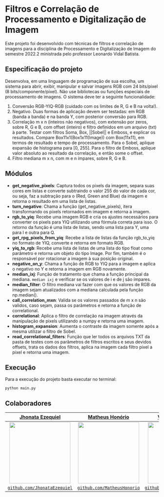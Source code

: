 # Filtros e Correlação de Processamento e Digitalização de Imagem

Este projeto foi desenvolvido com técnicas de filtros e correlação de imagens para a disciplina de Processamento e Digitalização de Imagem do semestre 2022.2 ministrada pelo professor Leonardo Vidal Batista.

## Especificação do projeto

Desenvolva, em uma linguagem de programação de sua escolha, um sistema para abrir,
exibir, manipular e salvar imagens RGB com 24 bits/pixel (8 bits/componente/pixel). Não
use bibliotecas ou funções especiais de processamento de imagens. O sistema deve ter a
seguinte funcionalidade:

1. Conversão RGB-YIQ-RGB (cuidado com os limites de R, G e B na volta!).
2. Negativo. Duas formas de aplicação devem ser testadas: em RGB (banda a banda) e
   na banda Y, com posterior conversão para RGB.
3. Correlação m x n (inteiros não negativos), com extensão por zeros, sobre R, G e B,
   com offset (inteiro) e filtro definidos em um arquivo (txt) à parte. Testar com filtros
   Soma, Box, ||Sobel|| e Emboss, e explicar os resultados. Compare
   Box11x1(Box1x11(Image)) com Box(11x11), em termos de resultado e tempo de
   processamento. Para o Sobel, aplique expansão de histograma para [0, 255]. Para o
   filtro de Emboss, aplique valor absoluto ao resultado da correlação, e então some o
   offset.
4. Filtro mediana m x n, com m e n ímpares, sobre R, G e B.

## Módulos

- **get_negative_pixels**: Captura todos os pixels da imagem, separa suas cores em listas e converte subtraindo o valor 255 do valor de cada cor, ou seja, faz a subtração para o (Red, Green and Blue) da imagem e retorna o resultado em uma lista de listas.
- **turn_negative**: Chama a função (get_negative_pixels), itera transformando os pixels retornados em imagem e retorna a imagem.
- **rgb_to_yiq**: Recebe uma imagem RGB e cria os ajustes necessários para converter os pixels para YIQ utilizando uma fórmula correta para isso. O retorno da função é uma lista de listas, sendo uma lista para Y, uma para I e outra para Q. 
- **get_rpg_pixels_from_yiq**: Recebe a lista de listas da função rgb_to_yiq no formato de YIQ, converte e retorna em formato RGB.
- **yiq_to_rgb**: Recebe uma lista de listas de uma lista do tipo float como parâmetro e retorna um objeto do tipo Image. Por fim, também é o responsável por rotacionar a imagem à sua posição original. 
- **negative_on_y**: Chama a função de RGB to YIQ para a imagem e aplica o negativo no Y e retorna a imagem em RGB novamente.
- **median_ixj**: Função de tratamento que chama a função principal da mediana. ```median ixj``` e verificar se os
valores de i e de j são ímpares.
- **median_filter**: O filtro mediana vai fazer com que os valores de RGB da imagem sejam atualizados com a mediana calculada pela função np.median().
- **call_correlation_mxn**: Valida se os valores passados de m x n são validos, caso sejam, passa os parâmetros e retorna a função de correlational.
- **correlational**: Aplica o filtro de correlação na imagem através da manipulação de pixels utilizando a numpy e retorna uma imagem.
- **histogram_expansion**: Aumenta o contraste da imagem somente após a mesma utilizar o filtro de Sobel.  
- **read_correlational_filters**: Função que ler todos os arquivos TXT da pasta de testes com os parâmetros de filtros escritos e seus devidos offsets, trata os dados dos filtros, aplica na imagem cada filtro pixel a pixel e retorna uma imagem.

## Execução

Para a execução do projeto basta executar no terminal:

```
python main.py
```

## Colaboradores

| <a href="https://www.linkedin.com/in/jhonata-ezequiel-alves-de-miranda/" target="_blank">**Jhonata Ezequiel**</a> | <a href="https://www.linkedin.com/in/matheushonorio" target="_blank">**Matheus Honório**</a> |                                                  <a href="https://www.linkedin.com/in/victoria-monteiro-pontes/" target="_blank">**Victoria Monteiro**</a>                                                   |
| :---------------------------------------------------------------------------------------------------------------: |  :----------------------------------------------------------------------------------------------------------------------------------------------------------------------------------------------------------: | :-:
|               <img src="https://avatars.githubusercontent.com/u/57595331?v=4" width="200px"> </img>               |    <img src="https://avatars.githubusercontent.com/u/52137826?v=4" width="200px"> </img>     | <img src="https://media.licdn.com/dms/image/C4D03AQGa5dfKibulxw/profile-displayphoto-shrink_200_200/0/1636472208301?e=1687392000&v=beta&t=-U1gGR5AMnO7caqwe-kugqTJQwXH7dynzES7tdJ9rfE" width="200px"> </img> | 
|           <a href="https://github.com/JhonataEzequiel" target="_blank">`github.com/JhonataEzequiel`</a>           |    <a href="https://github.com/mthonorio" target="_blank">`github.com/MatheusHonorio`</a>    |                                                            <a href="https://github.com/vmp309" target="_blank">`github.com/VictoriaMonteiro`</a>                                                             |     |

